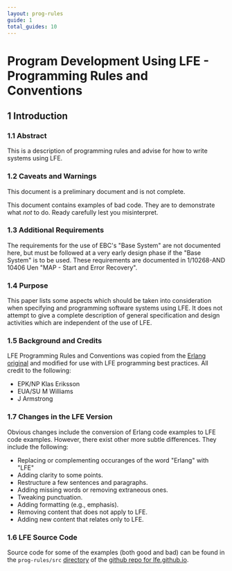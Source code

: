 ```yaml
---
layout: prog-rules
guide: 1
total_guides: 10
---
```

# Program Development Using LFE - Programming Rules and Conventions

## 1 Introduction

### 1.1 Abstract

This is a description of programming rules and advise for how to write systems using LFE.

### 1.2 Caveats and Warnings

This document is a preliminary document and is not complete.

This document contains examples of bad code. They are to demonstrate what
*not* to do. Ready carefully lest you misinterpret.

### 1.3 Additional Requirements

The requirements for the use of EBC's "Base System" are not documented here,
but must be followed at a very early design phase if the "Base System" is to
be used. These requirements are documented in 1/10268-AND 10406 Uen "MAP -
Start and Error Recovery".

### 1.4 Purpose

This paper lists some aspects which should be taken into consideration when
specifying and programming software systems using LFE. It does not attempt
to give a complete description of general specification and design activities
which are independent of the use of LFE.

### 1.5 Background and Credits

LFE Programming Rules and Conventions was copied from the
<a href="http://www.erlang.se/doc/programming_rules.shtml">Erlang original</a>
and modified for use with LFE programming best practices. All credit to the following:

* EPK/NP Klas Eriksson
* EUA/SU M Williams
* J Armstrong


### 1.7 Changes in the LFE Version

Obvious changes include the conversion of Erlang code examples to LFE code
examples. However, there exist other more subtle differences. They include
the following:

* Replacing or complementing occuranges of the word "Erlang" with "LFE"
* Adding clarity to some points.
* Restructure a few sentences and paragraphs.
* Adding missing words or removing extraneous ones.
* Tweaking punctuation.
* Adding formatting (e.g., emphasis).
* Removing content that does not apply to LFE.
* Adding new content that relates only to LFE.

### 1.6 LFE Source Code

Source code for some of the examples (both good and bad) can be found in the
``prog-rules/src``
<a href="https://github.com/lfe/lfe.github.io/tree/master/prog-rules/src">directory</a>
of the
<a href="https://github.com/lfe/lfe.github.io">github repo for
lfe.github.io</a>.
